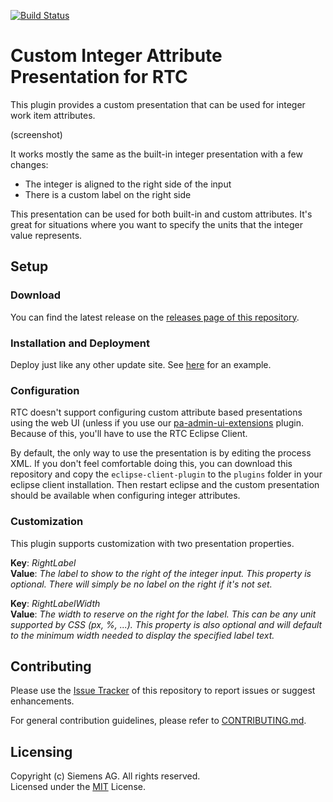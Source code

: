 [![Build Status](https://travis-ci.org/jazz-community/label-integer-presentation.svg?branch=master)](https://travis-ci.org/jazz-community/label-integer-presentation)

# Custom Integer Attribute Presentation for RTC
This plugin provides a custom presentation that can be used for integer work item attributes.

(screenshot)

It works mostly the same as the built-in integer presentation with a few changes:
- The integer is aligned to the right side of the input
- There is a custom label on the right side

This presentation can be used for both built-in and custom attributes. It's great for situations where you want to specify the units that the integer value represents.

## Setup

### Download
You can find the latest release on the [releases page of this repository](https://github.com/jazz-community/label-integer-presentation/releases).

### Installation and Deployment
Deploy just like any other update site. See [here](https://github.com/jazz-community/rtc-email-workitem-action#installation) for an example.

### Configuration
RTC doesn't support configuring custom attribute based presentations using the web UI (unless if you use our [pa-admin-ui-extensions](https://github.com/jazz-community/pa-admin-ui-extensions) plugin. Because of this, you'll have to use the RTC Eclipse Client.

By default, the only way to use the presentation is by editing the process XML. If you don't feel comfortable doing this, you can download this repository and copy the `eclipse-client-plugin` to the `plugins` folder in your eclipse client installation. Then restart eclipse and the custom presentation should be available when configuring integer attributes.

### Customization
This plugin supports customization with two presentation properties.

**Key**: *RightLabel*  
**Value**: *The label to show to the right of the integer input. This property is optional. There will simply be no label on the right if it's not set.*

**Key**: *RightLabelWidth*  
**Value**: *The width to reserve on the right for the label. This can be any unit supported by CSS (px, %, ...). This property is also optional and will default to the minimum width needed to display the specified label text.*

## Contributing
Please use the [Issue Tracker](https://github.com/jazz-community/label-integer-presentation/issues) of this repository to report issues or suggest enhancements.

For general contribution guidelines, please refer to [CONTRIBUTING.md](https://github.com/jazz-community/welcome/blob/master/CONTRIBUTING.md).

## Licensing
Copyright (c) Siemens AG. All rights reserved.  
Licensed under the [MIT](https://github.com/jazz-community/label-integer-presentation/blob/master/LICENSE) License.
